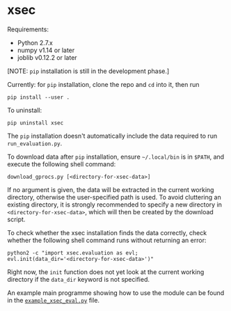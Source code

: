 # xsec

Requirements:
- Python 2.7.x
- numpy v1.14 or later
- joblib v0.12.2 or later

[NOTE: `pip` installation is still in the development phase.]

Currently: for `pip` installation, clone the repo and `cd` into it, then run
```
pip install --user .
```
To uninstall: 
```
pip uninstall xsec
```
The `pip` installation doesn't automatically include the data required to run `run_evaluation.py`.

To download data after `pip` installation, ensure `~/.local/bin` is in `$PATH`, and execute the following shell command:
```
download_gprocs.py [<directory-for-xsec-data>]
```
If no argument is given, the data will be extracted in the current working directory, otherwise the user-specified path is used. To avoid cluttering an existing directory, it is strongly recommended to specify a new directory in `<directory-for-xsec-data>`, which will then be created by the download script.

To check whether the xsec installation finds the data correctly, check whether the following shell command runs without returning an error:
```
python2 -c "import xsec.evaluation as evl; evl.init(data_dir='<directory-for-xsec-data>')"
```

Right now, the `init` function does not yet look at the current working directory if the `data_dir` keyword is not specified.

An example main programme showing how to use the module can be found in the [`example_xsec_eval.py`](examples/example_xsec_eval.py) file.
